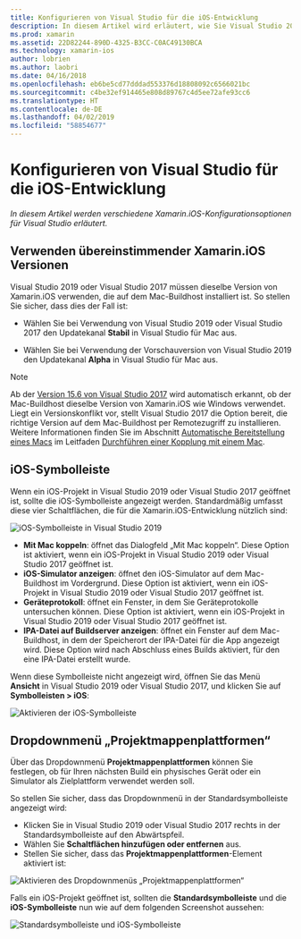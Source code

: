 ```yaml
---
title: Konfigurieren von Visual Studio für die iOS-Entwicklung
description: In diesem Artikel wird erläutert, wie Sie Visual Studio 2019 für die Xamarin.iOS-Entwicklung konfigurieren. Es wird insbesondere darauf eingegangen, wie die installierte Version von Xamarin.iOS, die iOS-Symbolleiste und das Dropdownmenü für Projektmappenplattformen konfiguriert werden.
ms.prod: xamarin
ms.assetid: 22D82244-890D-4325-B3CC-C0AC49130BCA
ms.technology: xamarin-ios
author: lobrien
ms.author: laobri
ms.date: 04/16/2018
ms.openlocfilehash: eb6be5cd77dddad553376d18808092c6566021bc
ms.sourcegitcommit: c4be32ef914465e808d89767c4d5ee72afe93cc6
ms.translationtype: HT
ms.contentlocale: de-DE
ms.lasthandoff: 04/02/2019
ms.locfileid: "58854677"
---
```

# <a name="configuring-visual-studio-for-ios-development"></a>Konfigurieren von Visual Studio für die iOS-Entwicklung

_In diesem Artikel werden verschiedene Xamarin.iOS-Konfigurationsoptionen für Visual Studio erläutert._

## <a name="using-matching-xamarinios-versions"></a>Verwenden übereinstimmender Xamarin.iOS Versionen

Visual Studio 2019 oder Visual Studio 2017 müssen dieselbe Version von Xamarin.iOS verwenden, die auf dem Mac-Buildhost installiert ist. So stellen Sie sicher, dass dies der Fall ist:

- Wählen Sie bei Verwendung von Visual Studio 2019 oder Visual Studio 2017 den Updatekanal **Stabil** in Visual Studio für Mac aus.

- Wählen Sie bei Verwendung der Vorschauversion von Visual Studio 2019 den Updatekanal **Alpha** in Visual Studio für Mac aus.

> [!NOTE]
> Ab der [Version 15.6 von Visual Studio 2017](https://docs.microsoft.com/visualstudio/releasenotes/vs2017-relnotes#automatic-macos-provisioning) wird automatisch erkannt, ob der Mac-Buildhost dieselbe Version von Xamarin.iOS wie Windows verwendet. Liegt ein Versionskonflikt vor, stellt Visual Studio 2017 die Option bereit, die richtige Version auf dem Mac-Buildhost per Remotezugriff zu installieren. Weitere Informationen finden Sie im Abschnitt [Automatische Bereitstellung eines Macs](~/ios/get-started/installation/windows/connecting-to-mac/index.md#automatic-mac-provisioning) im Leitfaden [Durchführen einer Kopplung mit einem Mac](~/ios/get-started/installation/windows/connecting-to-mac/index.md).

## <a name="ios-toolbar"></a>iOS-Symbolleiste

Wenn ein iOS-Projekt in Visual Studio 2019 oder Visual Studio 2017 geöffnet ist, sollte die iOS-Symbolleiste angezeigt werden.  Standardmäßig umfasst diese vier Schaltflächen, die für die Xamarin.iOS-Entwicklung nützlich sind:

![iOS-Symbolleiste in Visual Studio 2019](config-options-images/ios-toolbar.png)

- **Mit Mac koppeln**: öffnet das Dialogfeld „Mit Mac koppeln“. Diese Option ist aktiviert, wenn ein iOS-Projekt in Visual Studio 2019 oder Visual Studio 2017 geöffnet ist.
- **iOS-Simulator anzeigen**: öffnet den iOS-Simulator auf dem Mac-Buildhost im Vordergrund. Diese Option ist aktiviert, wenn ein iOS-Projekt in Visual Studio 2019 oder Visual Studio 2017 geöffnet ist.
- **Geräteprotokoll**: öffnet ein Fenster, in dem Sie Geräteprotokolle untersuchen können. Diese Option ist aktiviert, wenn ein iOS-Projekt in Visual Studio 2019 oder Visual Studio 2017 geöffnet ist.
- **IPA-Datei auf Buildserver anzeigen**: öffnet ein Fenster auf dem Mac-Buildhost, in dem der Speicherort der IPA-Datei für die App angezeigt wird. Diese Option wird nach Abschluss eines Builds aktiviert, für den eine IPA-Datei erstellt wurde.

Wenn diese Symbolleiste nicht angezeigt wird, öffnen Sie das Menü **Ansicht** in Visual Studio 2019 oder Visual Studio 2017, und klicken Sie auf **Symbolleisten > iOS**:

![Aktivieren der iOS-Symbolleiste](config-options-images/ios-toolbar-enable.png "Enabling the iOS toolbar")

## <a name="solution-platforms-drop-down-menu"></a>Dropdownmenü „Projektmappenplattformen“

Über das Dropdownmenü **Projektmappenplattformen** können Sie festlegen, ob für Ihren nächsten Build ein physisches Gerät oder ein Simulator als Zielplattform verwendet werden soll.

So stellen Sie sicher, dass das Dropdownmenü in der Standardsymbolleiste angezeigt wird:

- Klicken Sie in Visual Studio 2019 oder Visual Studio 2017 rechts in der Standardsymbolleiste auf den Abwärtspfeil.
- Wählen Sie **Schaltflächen hinzufügen oder entfernen** aus. 
- Stellen Sie sicher, dass das **Projektmappenplattformen**-Element aktiviert ist:

![Aktivieren des Dropdownmenüs „Projektmappenplattformen“](config-options-images/solution-platforms-enable.png "Enabling the Solution Platforms drop-down menu")

Falls ein iOS-Projekt geöffnet ist, sollten die **Standardsymbolleiste** und die **iOS-Symbolleiste** nun wie auf dem folgenden Screenshot aussehen:

![Standardsymbolleiste und iOS-Symbolleiste](config-options-images/toolbars.png "Standard and iOS toolbars")
